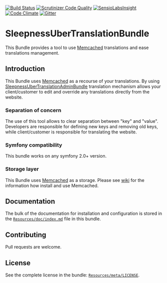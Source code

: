 [![Build Status](https://travis-ci.org/Sleepness/UberTranslationBundle.svg?branch=develop)](https://travis-ci.org/Sleepness/UberTranslationBundle)  [![Scrutinizer Code Quality](https://scrutinizer-ci.com/g/Sleepness/UberTranslationBundle/badges/quality-score.png?b=develop)](https://scrutinizer-ci.com/g/Sleepness/UberTranslationBundle/?branch=develop) [![SensioLabsInsight](https://insight.sensiolabs.com/projects/2687b250-1218-45b1-ab40-83eb99c5865f/mini.png)](https://insight.sensiolabs.com/projects/2687b250-1218-45b1-ab40-83eb99c5865f) [![Code Climate](https://codeclimate.com/github/Sleepness/UberTranslationBundle/badges/gpa.svg)](https://codeclimate.com/github/Sleepness/UberTranslationBundle) [![Gitter](https://badges.gitter.im/Join%20Chat.svg)](https://gitter.im/Sleepness?utm_source=badge&utm_medium=badge&utm_campaign=pr-badge)

SleepnessUberTranslationBundle
=====================

This Bundle provides a tool to use [Memcached](http://memcached.org/) translations and ease translations management.

Introduction
------------

This Bundle uses [Memcached](http://memcached.org/) as a recourse of your translations. By using [SleepnessUberTranslationAdminBundle](https://github.com/Sleepness/UberTranslationAdminBundle) translation mechanism allows your client/customer to edit and override any translations directly from the website.

### Separation of concern

The use of this tool allows to clear separation between "key" and "value". Developers are responsible for defining new keys and removing old keys, while client/customer is responsible for translating the website.

### Symfony compatibility

This bundle works on any symfony 2.0+ version.

### Storage layer

This Bundle uses [Memcached](http://memcached.org/) as a storage. Please see [wiki](https://code.google.com/p/memcached/wiki/NewStart?tm=6) for the information how install and use Memcached.

Documentation
-------------

The bulk of the documentation for installation and configuration is stored in the [`Resources/doc/index.md`](https://github.com/Sleepness/UberTranslationBundle/blob/develop/Resources/doc/index.md) file in this bundle.

Contributing
------------

Pull requests are welcome.

License
-------

See the complete license in the bundle: [`Resources/meta/LICENSE`](https://github.com/Sleepness/UberTranslationBundle/blob/develop/Resources/meta/LICENSE).
